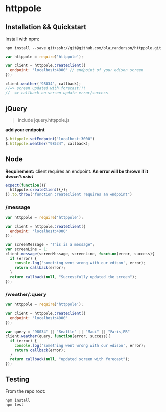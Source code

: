 # httppole


## Installation && Quickstart

Install with npm:

```
npm install --save git+ssh://git@github.com/blairanderson/httppole.git
```

```javascript
var httppole = require('httppole');

var client = httppole.createClient({
  endpoint: 'localhost:4000' // endpoint of your edison screen
});

client.weather('98034', callback);
//=> screen updated with forecast!!!
//  => callback on screen update error/success
```

## jQuery

> include jquery.httppole.js

**add your endpoint**

```javascript
$.httppole.setEndpoint("localhost:3000")
$.httppole.weather("98034", callback);

```

## Node

**Requirement:** client requires an endpoint.
**An error will be thrown if it doesn't exist**

```javascript
expect(function(){
  httppole.createClient({});
}).to.throw("function createClient requires an endpoint")

```

### /message


```javascript
var httppole = require('httppole');

var client = httppole.createClient({
  endpoint: 'localhost:4000'
});

var screenMessage = "This is a message";
var screenLine = 1;
client.message(screenMessage, screenLine, function(error, success){
  if (error) {
    console.log('something went wrong with our edison', error);
    return callback(error);
  }
  return callback(null, "Successfully updated the screen");
});

```

### /weather/:query


```javascript
var httppole = require('httppole');

var client = httppole.createClient({
  endpoint: 'localhost:4000'
});

var query = "98034" || "Seattle" || "Maui" || "Paris,FR"
client.weather(query, function(error, success){
  if (error) {
    console.log('something went wrong with our edison', error);
    return callback(error);
  }
  return callback(null, "updated screen with forecast");
});


```

## Testing

From the repo root:

```
npm install
npm test
```
